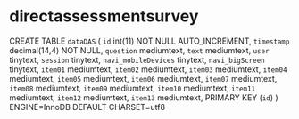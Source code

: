# directassessmentsurvey



CREATE TABLE `dataDAS` (
  `id` int(11) NOT NULL AUTO_INCREMENT,
  `timestamp` decimal(14,4) NOT NULL,
  `question` mediumtext,
  `text` mediumtext,
  `user` tinytext,
  `session` tinytext,
  `navi_mobileDevices` tinytext,
  `navi_bigScreen` tinytext,
  `item01` mediumtext,
  `item02` mediumtext,
  `item03` mediumtext,
  `item04` mediumtext,
  `item05` mediumtext,
  `item06` mediumtext,
  `item07` mediumtext,
  `item08` mediumtext,
  `item09` mediumtext,
  `item10` mediumtext,
  `item11` mediumtext,
  `item12` mediumtext,
  `item13` mediumtext,
  PRIMARY KEY (`id`)
) ENGINE=InnoDB DEFAULT CHARSET=utf8	
